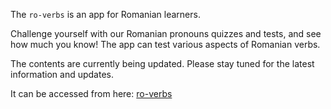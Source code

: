 The `ro-verbs` is an app for Romanian learners. 

Challenge yourself with our Romanian pronouns quizzes and tests, and see how much you know! The app can test various aspects of Romanian verbs.

The contents are currently being updated. Please stay tuned for the latest information and updates.

It can be accessed from here:
[ro-verbs](https://ro-verbs.streamlit.app/)
